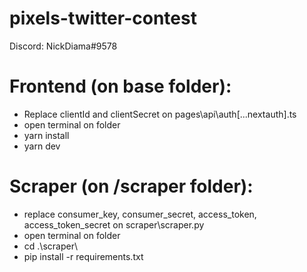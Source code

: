 # pixels-twitter-contest
 
Discord: NickDiama#9578

# Frontend (on base folder): 
- Replace clientId and clientSecret on pages\api\auth\[...nextauth].ts
- open terminal on folder
- yarn install
- yarn dev


# Scraper (on /scraper folder): 
- replace consumer_key, consumer_secret, access_token, access_token_secret on scraper\scraper.py
- open terminal on folder
- cd .\scraper\ 
- pip install -r requirements.txt
